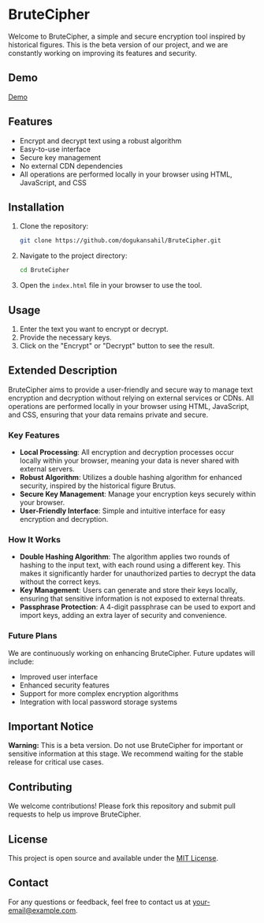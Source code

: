 # BruteCipher

Welcome to BruteCipher, a simple and secure encryption tool inspired by historical figures. This is the beta version of our project, and we are constantly working on improving its features and security.

## Demo

<a href="https://html-preview.github.io/?url=https://github.com/dogukansahil/BruteCipher/blob/main/index.html" target="_blank">Demo</a>

## Features
- Encrypt and decrypt text using a robust algorithm
- Easy-to-use interface
- Secure key management
- No external CDN dependencies
- All operations are performed locally in your browser using HTML, JavaScript, and CSS

## Installation

1. Clone the repository:
    ```bash
    git clone https://github.com/dogukansahil/BruteCipher.git
    ```
2. Navigate to the project directory:
    ```bash
    cd BruteCipher
    ```
3. Open the `index.html` file in your browser to use the tool.

## Usage

1. Enter the text you want to encrypt or decrypt.
2. Provide the necessary keys.
3. Click on the "Encrypt" or "Decrypt" button to see the result.

## Extended Description

BruteCipher aims to provide a user-friendly and secure way to manage text encryption and decryption without relying on external services or CDNs. All operations are performed locally in your browser using HTML, JavaScript, and CSS, ensuring that your data remains private and secure.

### Key Features

- **Local Processing**: All encryption and decryption processes occur locally within your browser, meaning your data is never shared with external servers.
- **Robust Algorithm**: Utilizes a double hashing algorithm for enhanced security, inspired by the historical figure Brutus.
- **Secure Key Management**: Manage your encryption keys securely within your browser.
- **User-Friendly Interface**: Simple and intuitive interface for easy encryption and decryption.

### How It Works

- **Double Hashing Algorithm**: The algorithm applies two rounds of hashing to the input text, with each round using a different key. This makes it significantly harder for unauthorized parties to decrypt the data without the correct keys.
- **Key Management**: Users can generate and store their keys locally, ensuring that sensitive information is not exposed to external threats.
- **Passphrase Protection**: A 4-digit passphrase can be used to export and import keys, adding an extra layer of security and convenience.

### Future Plans

We are continuously working on enhancing BruteCipher. Future updates will include:
- Improved user interface
- Enhanced security features
- Support for more complex encryption algorithms
- Integration with local password storage systems

## Important Notice

**Warning:** This is a beta version. Do not use BruteCipher for important or sensitive information at this stage. We recommend waiting for the stable release for critical use cases.

## Contributing

We welcome contributions! Please fork this repository and submit pull requests to help us improve BruteCipher.

## License

This project is open source and available under the [MIT License](LICENSE).

## Contact

For any questions or feedback, feel free to contact us at [your-email@example.com](mailto:your-email@example.com).
